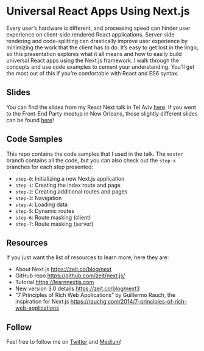 # Universal React Apps Using Next.js

Every user’s hardware is different, and processing speed can hinder user experience on client-side rendered React applications. Server-side rendering and code-splitting can drastically improve user experience by minimizing the work that the client has to do. It’s easy to get lost in the lingo, so this presentation explores what it all means and how to easily build universal React apps using the Next.js framework. I walk through the concepts and use code examples to cement your understanding. You’ll get the most out of this if you’re comfortable with React and ES6 syntax.

## Slides

You can find the slides from my React Next talk in Tel Aviv [here](). If you went to the Front-End Party meetup in New Orleans, those slightly different slides can be found [here](https://speakerdeck.com/siakaramalegos/universal-react-apps-using-next-dot-js)!

## Code Samples

This repo contains the code samples that I used in the talk. The `master` branch contains all the code, but you can also check out the `step-x` branches for each step presented:

- `step-0`: Initializing a new Next.js application
- `step-1`: Creating the index route and page
- `step-2`: Creating additional routes and pages
- `step-3`: Navigation
- `step-4`: Loading data
- `step-5`: Dynamic routes
- `step-6`: Route masking (client)
- `step-7`: Route masking (server)

## Resources

If you just want the list of resources to learn more, here they are:

- About Next.js https://zeit.co/blog/next 
- GitHub repo https://github.com/zeit/next.js/ 
- Tutorial https://learnnextjs.com 
- New version 3.0 details https://zeit.co/blog/next3 
- “7 Principles of Rich Web Applications” by Guillermo Rauch, the inspiration for Next.js https://rauchg.com/2014/7-principles-of-rich-web-applications 


## Follow 

Feel free to follow me on [Twitter](https://twitter.com/thegreengreek) and [Medium](https://medium.com/@thegreengreek)!
